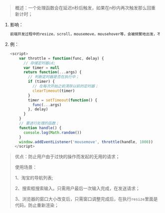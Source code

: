 > 概述：一个处理函数会在延迟n秒后触发，如果在n秒内再次触发那么回重新计时；

1. 影响：

   ```html
   前端开发过程中的resize，scroll，mousemove，mousehover等，会被频繁地出发，不做限制的话，有可能一秒之内执行几十次，几百次，如果在这些函数内部执行了其他函数，尤其是执行了操作了DOM的函数，那不仅会造成计算机资源的浪费，还会降低程序运行速度，甚至造成浏览器卡死，崩溃。
   ```

2. 例：

   ```javascript
   <script>
       var throttle = function(func, delay) {
         // 存储定时器id;
         var timer = null
         return function(...args) {
           // 判断定时器是否在执行中；
           if (timer) {
             // 在每次开始之前清除以前的定时器；
             clearTimeout(timer)
           }
           timer = setTimeout(function() {
             func(...args)
           }, delay)
         }
       }
       // 要进行处理的函数；
       function handle() {
         console.log(Math.random())
       }
       window.addEventListener('mousemove', throttle(handle, 1000))
     </script>
   ```

>优点：防止用户由于过快的操作而发起的无用的请求；
>
>使用场景：
>
>1、淘宝的导航列表;
>
>2、搜索框搜索输入。只需用户最后一次输入完成，在发送请求；
>
>3、浏览器的窗口大小改变后，只需窗口调整完成后，在执行`resize`里面是代码，防止重新渲染；

